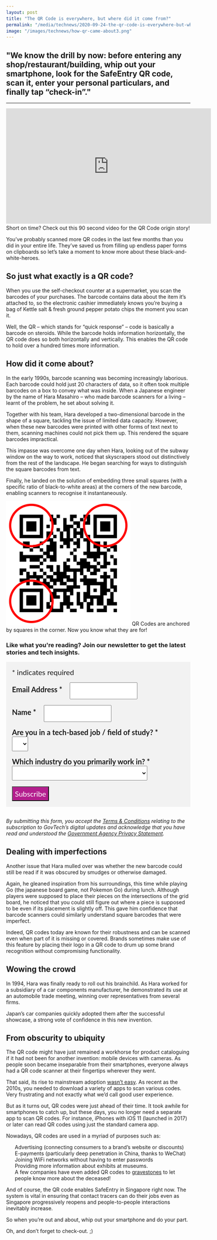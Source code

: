 ```yaml
---
layout: post
title: "The QR Code is everywhere, but where did it come from?"
permalink: "/media/technews/2020-09-24-the-qr-code-is-everywhere-but-where-did-it-come-from"
image: "/images/technews/how-qr-came-about3.png"
---
```


## "We know the drill by now: before entering any shop/restaurant/building, whip out your smartphone, look for the SafeEntry QR code, scan it, enter your personal particulars, and finally tap “check-in”."

---

<iframe width="560" height="315" src="https://www.youtube.com/embed/cswo_6kj0Ug" frameborder="0" allow="accelerometer; autoplay; clipboard-write; encrypted-media; gyroscope; picture-in-picture" allowfullscreen></iframe>
Short on time? Check out this 90 second video for the QR Code origin story!


You’ve probably scanned more QR codes in the last few months than you did in your entire life. They’ve saved us from filling up endless paper forms on clipboards so let’s take a moment to know more about these black-and-white-heroes. 


## So just what exactly is a QR code?

When you use the self-checkout counter at a supermarket, you scan the barcodes of your purchases. The barcode contains data about the item it’s attached to, so the electronic cashier immediately knows you’re buying a bag of Kettle salt & fresh ground pepper potato chips the moment you scan it. 

Well, the QR – which stands for “quick response” – code is basically a barcode on steroids. While the barcode holds information horizontally, the QR code does so both horizontally and vertically. This enables the QR code to hold over a hundred times more information. 

## How did it come about? 

In the early 1990s, barcode scanning was becoming increasingly laborious. Each barcode could hold just 20 characters of data, so it often took multiple barcodes on a box to convey what was inside. When a Japanese engineer by the name of Hara Masahiro – who made barcode scanners for a living – learnt of the problem, he set about solving it. 

Together with his team, Hara developed a two-dimensional barcode in the shape of a square, tackling the issue of limited data capacity. However, when these new barcodes were printed with other forms of text next to them, scanning machines could not pick them up. This rendered the square barcodes impractical. 

This impasse was overcome one day when Hara, looking out of the subway window on the way to work, noticed that skyscrapers stood out distinctively from the rest of the landscape. He began searching for ways to distinguish the square barcodes from text. 

Finally, he landed on the solution of embedding three small squares (with a specific ratio of black-to-white areas) at the corners of the new barcode, enabling scanners to recognise it instantaneously. 

![QR codes are anchored by the squares in the corner.Now you know what they are for](/images/technews/how-qr-came-about3.png) 
QR Codes are anchored by squares in the corner. Now you know what they are for!

### **Like what you're reading? Join our newsletter to get the latest stories and tech insights.**

<!-- Begin Mailchimp Signup Form -->
<link href="//cdn-images.mailchimp.com/embedcode/classic-10_7.css" rel="stylesheet" type="text/css">
<style type="text/css">
#mc_embed_signup {
	background: #f2f2f2; 
	clear: left; 
	font: 20px Lato,sans-serif;
	margin-bottom: 16px;
	padding: 16px;
	display: inline-block;
}
#mc_embed_signup .indicates-required {
        margin-bottom: 16px;
}
#mc_embed_signup .mc-field-group {
        margin-bottom: 16px;
	margin-right: 16px;
	width: inherit;
}
ul, li{
    list-style:none;
    list-style-type:none;
}
label {
        font-weight: bold;
	margin-bottom: 16px;
	margin-right: 16px;
}
input {
        height: 40px;
}
select {
        height: 40px;
}
option {
        font:20px Lato,sans-serif;
	height: 40px;
}
input[type='radio'] {
  height: 14px;
  width: 14px;
  vertical-align: middle;
  margin-right: 14px;
  margin-left: 4px;
}
#mc_embed_signup .button {
        background-color: #B41E8E;
	font:20px Lato,sans-serif;
        color: #ffffff;
}
#mc_embed_signup form {
    padding: 0;
}	
</style>
<div id="mc_embed_signup">
<form action="https://tech.us16.list-manage.com/subscribe/post?u=9326ff42459737140a6baa881&amp;id=8b7e185878" method="post" id="mc-embedded-subscribe-form" name="mc-embedded-subscribe-form" class="validate" target="_blank" novalidate>
    <div id="mc_embed_signup_scroll">
	
<div class="indicates-required">
	<span class="asterisk">*</span> indicates required
</div>
<div class="mc-field-group">
	<label for="mce-EMAIL"
	       >Email Address  <span class="asterisk">*</span>
</label>
	<input 
	       type="email" 
	       value="" 
	       name="EMAIL" 
	       class="required email" 
	       id="mce-EMAIL"
	/>
</div>
<div class="mc-field-group">
	<label for="mce-FNAME"
	       >Name  <span class="asterisk">*</span>
</label>
	<input 
	       type="text" 
	       value="" 
	       name="FNAME" 
	       class="required" 
	       id="mce-FNAME"
	/>
</div>
<div class="mc-field-group">
	<label for="mce-TECH"
	       >Are you in a tech-based job / field of study?  
	       <span class="asterisk">*</span>
</label>
	<select name="TECH" class="required" id="mce-TECH">
	<option value=""></option>
	<option value="Yes">Yes</option>
	<option value="No">No</option>
</select>
</div>
<div class="mc-field-group">
	<label for="mce-INDUSTRY"
	       >Which industry do you primarily work in?  <span class="asterisk">*</span>
</label>
	<select name="INDUSTRY" class="required" id="mce-INDUSTRY">
	<option value=""></option>
	<option value="Manufacturing - Energy &amp; Chemicals">Manufacturing - Energy &amp; Chemicals</option>
<option value="Manufacturing - Precision Engineering">Manufacturing - Precision Engineering</option>
<option value="Manufacturing - Marine &amp; Offshore">Manufacturing - Marine &amp; Offshore</option>
<option value="Manufacturing - Aerospace">Manufacturing - Aerospace</option>
<option value="Manufacturing - Electronics">Manufacturing - Electronics</option>
<option value="Built Environment - Construction &amp; Architecture">Built Environment - Construction &amp; Architecture</option>
<option value="Built Environment - Real Estate">Built Environment - Real Estate</option>
<option value="Built Environment - Cleaning">Built Environment - Cleaning</option>
<option value="Built Environment - Security">Built Environment - Security</option>
<option value="Trade &amp; Connectivity - Logistics">Trade &amp; Connectivity - Logistics</option>
<option value="Trade &amp; Connectivity - Transportation">Trade &amp; Connectivity - Transportation</option>
<option value="Trade &amp; Connectivity - Wholesale Trade">Trade &amp; Connectivity - Wholesale Trade</option>
<option value="Essential Services - Healthcare">Essential Services - Healthcare</option>
<option value="Essential Services - Education">Essential Services - Education</option>
<option value="Professional Services - Professional &amp; Consulting Services">Professional Services - Professional &amp; Consulting Services</option>
<option value="Professional Services - Financial Services">Professional Services - Financial Services</option>
<option value="Professional Services - Infocomm, Technology &amp; Media">Professional Services - Infocomm, Technology &amp; Media</option>
<option value="Lifestyle - Food &amp; Beverage">Lifestyle - Food &amp; Beverage</option>
<option value="Lifestyle - Retail">Lifestyle - Retail</option>
<option value="Lifestyle - Hotels &amp; Tourism">Lifestyle - Hotels &amp; Tourism</option>
<option value="Lifestyle - Food Manufacturing">Lifestyle - Food Manufacturing</option>
<option value="Government">Government</option>
<option value="Other Industry">Other Industry</option>
<option value="Not Applicable">Not Applicable</option>
	</select>
</div>
	<div id="mce-responses" class="clear">
		<div class="response" id="mce-error-response" style="display:none"></div>
		<div class="response" id="mce-success-response" style="display:none"></div>
	</div>    <!-- real people should not fill this in and expect good things - do not remove this or risk form bot signups-->
    <div style="position: absolute; left: -5000px; font:20px Lato,sans-serif;" aria-hidden="true"><input type="text" name="b_9326ff42459737140a6baa881_8b7e185878" tabindex="-1" value=""></div>
    <div class="clear"><input type="submit" value="Subscribe" name="subscribe" id="mc-embedded-subscribe" class="button"></div>
    </div> 
</form>
</div>
<!--End mc_embed_signup-->

*By submitting this form, you accept the [Terms & Conditions](https://www.tech.gov.sg/files/GovTech-Subscription-Terms-Conditions-2021.pdf) relating to the subscription to GovTech’s digital updates and acknowledge that you have read and understood the [Government Agency Privacy Statement](https://www.tech.gov.sg/privacy/).*

## Dealing with imperfections 

Another issue that Hara mulled over was whether the new barcode could still be read if it was obscured by smudges or otherwise damaged. 

Again, he gleaned inspiration from his surroundings, this time while playing Go (the japanese board game, not Pokemon Go) during lunch. Although players were supposed to place their pieces on the intersections of the grid board, he noticed that you could still figure out where a piece is supposed to be even if its placement is slightly off. This gave him confidence that barcode scanners could similarly understand square barcodes that were imperfect. 

Indeed, QR codes today are known for their robustness and can be scanned even when part of it is missing or covered. Brands sometimes make use of this feature by placing their logo in a QR code to drum up some brand recognition without compromising functionality. 

## Wowing the crowd 

In 1994, Hara was finally ready to roll out his brainchild. As Hara worked for a subsidiary of a car components manufacturer, he demonstrated its use at an automobile trade meeting, winning over representatives from several firms. 

Japan’s car companies quickly adopted them after the successful showcase, a strong vote of confidence in this new invention. 


## From obscurity to ubiquity 

The QR code might have just remained a workhorse for product cataloguing if it had not been for another invention: mobile devices with cameras. As people soon became inseparable from their smartphones, everyone always had a QR code scanner at their fingertips wherever they went. 

That said, its rise to mainstream adoption [wasn’t easy](https://www.wired.com/story/the-curious-comeback-of-the-dreaded-qr-code/). As recent as the 2010s, you needed to download a variety of apps to scan various codes. Very frustrating and not exactly what we’d call good user experience.

But as it turns out, QR codes were just ahead of their time. It took awhile for smartphones to catch up, but these days, you no longer need a separate app to scan QR codes. For instance, iPhones with iOS 11 (launched in 2017) or later can read QR codes using just the standard camera app. 

Nowadays, QR codes are used in a myriad of purposes such as:

- Advertising (connecting consumers to a brand’s website or discounts)
- E-payments (particularly deep penetration in China, thanks to WeChat)
- Joining WiFi networks without having to enter passwords
- Providing more information about exhibits at museums. 
- A few companies have even added QR codes to [gravestones](https://www.bizjournals.com/seattle/blog/2011/04/seattle-company-quiring-monuments-adds.html) to let people know more about the deceased! 

And of course, the QR code enables SafeEntry in Singapore right now. The system is vital in ensuring that contact tracers can do their jobs even as Singapore progressively reopens and people-to-people interactions inevitably increase. 

So when you’re out and about, whip out your smartphone and do your part. 

Oh, and don’t forget to check-out. ;) 
